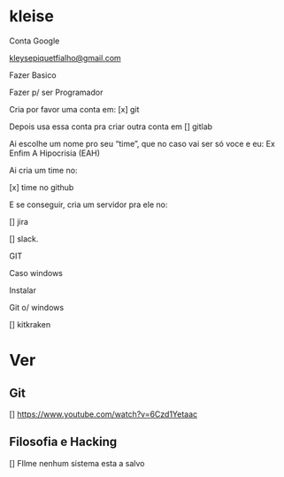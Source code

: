 # kleise

Conta Google

kleysepiquetfialho@gmail.com





Fazer Basico

Fazer p/ ser Programador

Cria por favor uma conta em:
[x] git

Depois usa essa conta pra criar outra conta em 
[] gitlab

Ai escolhe um nome pro seu “time”, que no caso vai ser só voce e eu: Ex Enfim A Hipocrisia (EAH)

Ai cria um time no:

[x] time no github

E se conseguir, cria um servidor pra ele no:

[] jira

[] slack.






GIT







Caso windows

Instalar

Git o/ windows

[] kitkraken

# Ver
## Git

[] https://www.youtube.com/watch?v=6Czd1Yetaac


## Filosofia e Hacking

[] FIlme nenhum sistema esta a salvo
